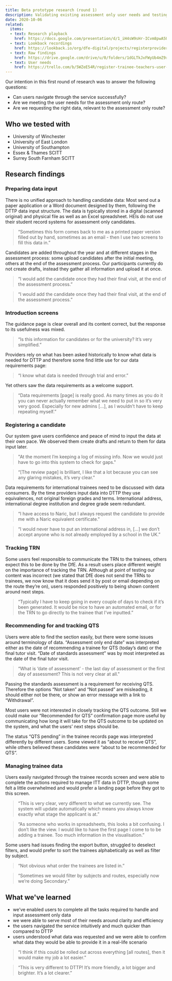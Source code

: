 ```yaml
---
title: Beta prototype research (round 1)
description: Validating existing assessment only user needs and testing the prototype
date: 2020-10-06
related:
  items:
  - text: Research playback
    href: https://docs.google.com/presentation/d/1_iH4sW9sHr-ICvm8pwA5UaJFToWsQjf-P8U2A3fbYXw/
  - text: Lookback recordings
    href: https://lookback.io/org/dfe-digital/projects/registerprovidersaousability/rounds
  - text: Raw findings
    href: https://drive.google.com/drive/u/0/folders/1dGLTkJxFWyUb4mZ9rpBtk0ao7shjzibH
  - text: User needs
    href: https://trello.com/b/5WZeE54R/register-trainee-teachers-user-needs-board
---
```


Our intention in this first round of research was to answer the following questions:

* Can users navigate through the service successfully?
* Are we meeting the user needs for the assessment only route?
* Are we requesting the right data, relevant to the assessment only route?

## Who we tested with

* University of Winchester
* University of East London
* University of Southampton
* Essex & Thames SCITT
* Surrey South Farnham SCITT

## Research findings

### Preparing data input

There is no unified approach to handling candidate data: Most send out a paper application or a Word document designed by them, following the DTTP data input structure. The data is typically stored in a digital (scanned original) and physical file as well as an Excel spreadsheet. HEIs do not use their student record systems for assessment only candidates.

> “Sometimes this form comes back to me as a printed paper version filled out by hand, sometimes as an email - then I use two screens to fill this data in.”

Candidates are added throughout the year and at different stages in the assessment process: some upload candidates after the initial meeting, others at the end of the assessment process. Our participants currently do not create drafts, instead they gather all information and upload it at once.

> “I would add the candidate once they had their final visit, at the end of the assessment process.”

> “I would add the candidate once they had their final visit, at the end of the assessment process.”

### Introduction screens

The guidance page is clear overall and its content correct, but the response to its usefulness was mixed.

> “Is this information for candidates or for the university? It’s very simplified.”

Providers rely on what has been asked historically to know what data is needed for DTTP and therefore some find little use for our data requirements page:

> “I know what data is needed through trial and error.”

Yet others saw the data requirements as a welcome support.

> “Data requirements [page] is really good. As many times as you do it you can never actually remember what we need to put in so it’s very very good. Especially for new admins [...], as I wouldn’t have to keep repeating myself.”

### Registering a candidate

Our system gave users confidence and peace of mind to input the data at their own pace. We observed them create drafts and return to them for data input later.

> "At the moment I’m keeping a log of missing info. Now we would just have to go into this system to check for gaps."

> “[The review page] is brilliant, I like that a lot because you can see any glaring mistakes, it’s very clear.”

Data requirements for international trainees need to be discussed with data consumers. By the time providers input data into DTTP they use equivalences, not original foreign grades and terms. International address, international degree institution and degree grade seem redundant.

> “I have access to Naric, but I always request the candidate to provide me with a Naric equivalent certificate."

> “I would never have to put an international address in, [...] we don’t accept anyone who is not already employed by a school in the UK.”

### Tracking TRN

Some users feel responsible to communicate the TRN to the trainees, others expect this to be done by the DfE. As a result users place different weight on the importance of tracking the TRN. Although at point of testing our content was incorrect (we stated that DfE does not send the TRNs to trainees, we now know that it does send it by post or email depending on the route they’re on), users responded positively to being shown content around next steps. 

> “Typically I have to keep going in every couple of days to check if it’s been generated. It would be nice to have an automated email, or for the TRN to go directly to the trainee that I’ve inputted.”

### Recommending for and tracking QTS

Users were able to find the section easily, but there were some issues around terminology of data. “Assessment only end date” was interpreted either as the date of recommending a trainee for QTS (today’s date) or the final tutor visit. “Date of standards assessment” was by most interpreted as the date of the final tutor visit.

> “What is ‘date of assessment’ - the last day of assessment or the first day of assessment? This is not very clear at all."

Passing the standards assessment is a requirement for receiving QTS. Therefore the options “Not taken” and “Not passed” are misleading, it should either not be there, or show an error message with a link to “Withdrawal”.

Most users were not interested in closely tracking the QTS outcome. Still we could make our “Recommended for QTS” confirmation page more useful by communicating how long it will take for the QTS outcome to be updated on the system, and what the users’ next steps should be.

The status “QTS pending” in the trainee records page was interpreted differently by different users. Some viewed it as “about to receive QTS”, while others believed these candidates were “about to be recommended for QTS”.

### Managing trainee data

Users easily navigated through the trainee records screen and were able to complete the actions required to manage ITT data in DTTP, though some felt a little overwhelmed and would prefer a landing page before they got to this screen.

> “This is very clear, very different to what we currently see. The system will update automatically which means you always know exactly what stage the applicant is at.”

> “As someone who works in spreadsheets, this looks a bit confusing. I don’t like the view. I would like to have the first page I come to to be adding a trainee. Too much information in the visualisation.”

Some users had issues finding the export button, struggled to deselect filters, and would prefer to sort the trainees alphabetically as well as filter by subject.

> “Not obvious what order the trainees are listed in.”

> “Sometimes we would filter by subjects and routes, especially now we’re doing Secondary.”

## What we've learned

* we’ve enabled users to complete all the tasks required to handle and input assessment only data
* we were able to serve most of their needs around clarity and efficiency
* the users navigated the service intuitively and much quicker than compared to DTTP
* users understood what data was requested and we were able to confirm what data they would be able to provide it in a real-life scenario 

> “I think if this could be rolled out across everything [all routes], then it would make my job a lot easier.”

> “This is very different to DTTP! It’s more friendly, a lot bigger and brighter. It’s a lot clearer.”
